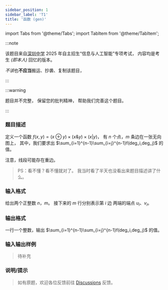 ```yaml
---
sidebar_position: 1
sidebar_label: 'T1'
title: '函数 (gen)'
---
```

import Tabs from '@theme/Tabs';
import TabItem from '@theme/TabItem';

:::note

该题目来自[深圳中学](https://shenzhong.net/) 2025 年自主招生“信息与人工智能”专项考试，
内容均是考生 _(即本人)_ 回忆的版本。

*不该*也**不应当**搬运、抄袭、复制该题目，

:::

:::warning

题目并不完整，
保留您的批判精神，
帮助我们完善这个题目。

:::

### 题目描述

定义一个函数 $f(x,y)=({x}\oplus{y})\times({x}\&{y})\times(x|y)$，
有 $n$ 个点，$m$ 条边在一张无向图上，
其中，我们要求出 $\sum_{i=1}^{n-1}\sum_{i=j}^{n-1}f(deg_i,deg_j)$ 的值。

注意，线段可能存在重边。

> PS：看不懂？看不懂就对了。
> 我当时看了半天也没看出来题目描述讲了什么。

### 输入格式

给出两个正整数 $n$，$m$。
接下来的 $m$ 行分别表示第 $i$ 边
两端的端点 $u_i$、$v_i$。

### 输出格式

一行一个整数，输出 $\sum_{i=1}^{n-1}\sum_{i=j}^{n-1}f(deg_i,deg_j)$ 的值。

### 输入输出样例

> 待补充

### 说明/提示

> 如有原题，欢迎各位反馈前往 [Discussions](https://github.com/CoolCLK/tutorial/discussions) 反馈。